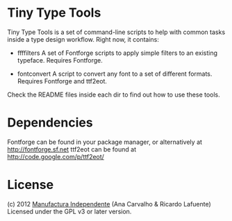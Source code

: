 Tiny Type Tools
===============

Tiny Type Tools is a set of command-line scripts to help with common tasks inside a type design workflow.
Right now, it contains:

* ffffilters
    A set of Fontforge scripts to apply simple filters to an existing typeface.
    Requires Fontforge.

* fontconvert
    A script to convert any font to a set of different formats.
    Requires Fontforge and ttf2eot.

Check the README files inside each dir to find out how to use these tools.

Dependencies
============

Fontforge can be found in your package manager, or alternatively at http://fontforge.sf.net
ttf2eot can be found at http://code.google.com/p/ttf2eot/

License
=======

(c) 2012 [Manufactura Independente](http://manufacturaindependente.org) (Ana Carvalho & Ricardo Lafuente)
Licensed under the GPL v3 or later version.
